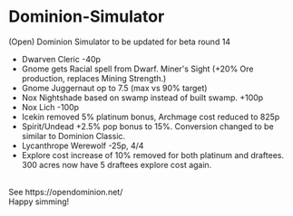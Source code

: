 # Dominion-Simulator
(Open) Dominion Simulator to be updated for beta round 14<br>
<ul>
<li>Dwarven Cleric -40p</li>
<li>Gnome gets Racial spell from Dwarf. Miner's Sight (+20% Ore production, replaces Mining Strength.)</li>
<li>Gnome Juggernaut op to 7.5 (max vs 90% target)</li>
<li>Nox Nightshade based on swamp instead of built swamp. +100p </li>
<li>Nox Lich -100p</li>
<li>Icekin removed 5% platinum bonus, Archmage cost reduced to 825p</li>
<li>Spirit/Undead +2.5% pop bonus to 15%. Conversion changed to be similar to Dominion Classic.</li>
<li>Lycanthrope Werewolf -25p, 4/4</li>
<li>Explore cost increase of 10% removed for both platinum and draftees. 300 acres now have 5 draftees explore cost again.</li>
</ul><br>
See https://opendominion.net/<br>
Happy simming!
